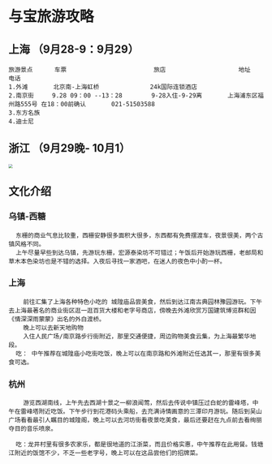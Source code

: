 # 与宝旅游攻略
## 上海 （9月28-9：9月29）     
    旅游景点      车票                        旅店                    地址                                   电话
    1.外滩       北京南-上海虹桥              24k国际连锁酒店 
    2.南京街     9.28 09：00 --13：28        9-28入住-9-29离       上海浦东区福州路555号 在18：00前确认       021-51503588   
    3.东方名族
    4.迪士尼     
## 浙江 （9月29晚- 10月1）
  <img src="https://edu-yuedu.bdimg.com/v1/tingyin/MacHi%202017-09-18%2012-11-37-1505708274419.png" style="zoom:50%" />                                       
 
## 文化介绍
### 乌镇-西糖 
      东栅的商业气息比较重，西栅安静很多面积大很多，东西都有免费摆渡车，夜景很美，两个古镇风格不同。   
      上午尽量早些到达乌镇，先游玩东栅，宏源泰染坊不可错过；午饭后开始游玩西栅，老邮局和草木本色染坊也是不错的选择。入夜后寻找一家酒吧，在迷人的夜色中小酌一杯。
  ### 上海
        前往汇集了上海各种特色小吃的 城隍庙品尝美食，然后到达江南古典园林豫园游玩。下午去上海最著名的商业街区逛一逛百货大楼和老字号商店，傍晚去外滩欣赏万国建筑博览群和因《情深深雨蒙蒙》出名的外白渡桥。
        晚上可以去新天地购物
        入住人民广场/南京路步行街附近，那里交通便捷，周边购物美食云集，为上海最繁华地段。
      吃： 中午推荐在城隍庙小吃街吃饭，晚上可以在南京路和外滩附近任选其一，那里有很多美食可选。
 
 ### 杭州
        游览西湖南线，上午先去西湖十景之一柳浪闻莺，然后去传说中镇压过白蛇的雷峰塔，中午在雷峰塔附近吃饭。下午步行到花港码头乘船，去充满诗情画意的三潭印月游玩。随后到吴山广场看看最引人瞩目的城隍阁，晚上可以去河坊街看夜景吃美食，最后还要赶在九点前去看绚丽夺目的音乐喷泉。
        
      吃：龙井村里有很多农家乐，都是很地道的江浙菜，而且价格实惠，中午推荐在此用餐。钱塘江附近的饭馆不少，不乏一些老字号，晚上可以在这品尝他们的招牌菜。
                                    
                                    
                                    
                                    
                                  
    
    
     
